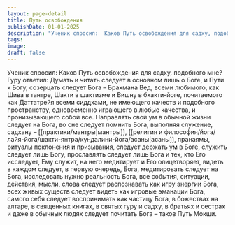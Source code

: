 ```yaml
---
layout: page-detail
title: Путь освобождения
publishDate: 01-01-2025
description: "Ученик спросил:  Каков Путь освобождения для садху, подобного мне? Гуру ответил:  Думать и читать следует в основном лишь о Боге,  и Пути к Богу,  созерцать следует Бога – Брахмана Вед, всеми любимого, как Шива в тантре,  Шакти в шактизме и Вишну в бхакти-йоге,  почитаемого как Даттатрейя всеми сиддхами..."
tags:
image:
draft: false
---
```

Ученик спросил:  Каков Путь освобождения для садху, подобного мне? Гуру ответил:  Думать и читать следует в основном лишь о Боге,  и Пути к Богу,  созерцать следует Бога – Брахмана Вед, всеми любимого, как Шива в тантре,  Шакти в шактизме и Вишну в бхакти-йоге,  почитаемого как Даттатрейя всеми сиддхами, не имеющего качеств и подобного пространству,  одновременно играющего в любые качества,  и пронизывающего собой все. Направлять свой ум в обычной жизни следует на Бога,  во сне следует помнить Бога,  выполняя служение, садхану – [[практики/мантры|мантры]], [[религия и философия/йога/лайя-йога/шакти-янтра/кундалини-йога/асаны|асаны]], пранаямы, ритуалы поклонения и призывания,  следует держать ум в Боге,  служить следует лишь Богу, прославлять следует лишь Бога и тех,  кто Его исследует,  Ему служит,  на него медитирует и Его олицетворяет, видеть в каждом следует, в первую очередь, Бога,  медитировать следует на Бога,  исследовать нужно реальность Бога,  все события, ситуации, действия, мысли, слова следует распознавать как игру энергии Бога,  всех живых существ следует видеть  как игровые эманации Бога, самого себя следует воспринимать как частицу Бога,  в божествах на алтаре, в священных книгах,  в святых гуру и садху,  в братьях и сестрах и даже в обычных людях следует почитать Бога –  таков Путь Мокши.
